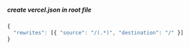 ##### create vercel.json in root file

```js
{
  "rewrites": [{ "source": "/(.*)", "destination": "/" }]
}

```
